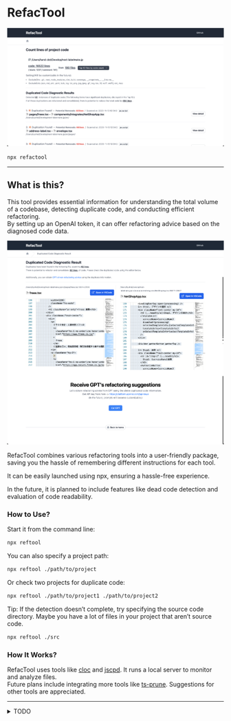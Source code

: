 # RefacTool

![](./public/top.png)

```bash
npx refactool
```

---

## What is this?

This tool provides essential information for understanding the total volume of a codebase, detecting duplicate code, and conducting efficient refactoring.   
By setting up an OpenAI token, it can offer refactoring advice based on the diagnosed code data.

![](./public/duplicatedcode.png)

RefacTool combines various refactoring tools into a user-friendly package, saving you the hassle of remembering different instructions for each tool.

It can be easily launched using npx, ensuring a hassle-free experience.

In the future, it is planned to include features like dead code detection and evaluation of code readability.

### How to Use?

Start it from the command line:

```bash
npx reftool
```

You can also specify a project path:

```bash
npx reftool ./path/to/project
```

Or check two projects for duplicate code:

```bash
npx reftool ./path/to/project1 ./path/to/project2
```

Tip: If the detection doesn’t complete, try specifying the source code directory.
Maybe you have a lot of files in your project that aren’t source code.

```bash
npx reftool ./src
```

### How It Works?

RefacTool uses tools like [cloc](https://github.com/kdridi/node-cloc) and [jscpd](https://github.com/kucherenko/jscpd). It runs a local server to monitor and analyze files.  
 Future plans include integrating more tools like [ts-prune](https://github.com/nadeesha/ts-prune). Suggestions for other tools are appreciated.

---

<details>
  <summary>TODO</summary>
  - [x] モック画面の作成
  - [x] とりあえず static な path でいいから jscpd を実行して値をパースして一覧画面に飛ばす
    - パース結果はメモリに保持しておく
  - [x] 一覧画面でそれを受け取り、リスト表示する
  - [x] 詳細画面に遷移する
    - 遷移時にメモリに保持しておいたパース結果を ID or index でサーチして渡す
  - [x] ChatGPT をコールしてマークダウンとして表示する
  - [x] diff を表示する -> 一旦できたが使いずらいのでモナコを使う
  - [x] 節約できるコードのポテンシャルは重複コードの行数とイコールで良い（アバウトで OK）
    - 一覧画面上ではポテンシャルセーブで並び替えするべき
  - [x] cloc と組み合わせると良さそう
    - 全体を把握するのに役に立つ
    - プロジェクト全体の行数と重複コードの行数を比較すると良さそう
    - 増えた減ったが後から追えると見える化ができて良さそう
  - [x] 複数(2 つ)の調査対象に対応する
  - [x] watch で指定しているディレクトリが更新されたら診断を再実行する
  - [x] 初期のローディング画面
  - [x] npx で起動してローカルでサーバーが立ち上がる(インストール不要)
  - [x] Open AI のトークンを設定できるようにする(ローカルストレージ)、ストリームできるようにする
  - [ ] How it works、How to use の説明を README に書く
  - [ ] beta リリース
  - [ ] FIXME を直す
  - [ ] カスタマイズ
    - jscpd のオプションをカスタマイズできるよにする
    - ChatGPT のプロンプトをカスタマイズできるようにする
  - [ ] ts-prune を使う
  - cloc をスナップショットを撮れるようにする？
    - https://tailwindui.com/components/application-ui/data-display/stats#component-72704cac437a06d94cdb941c274591ba
    - 過去と比較してどのくらい減ったか表示したい
</details>
